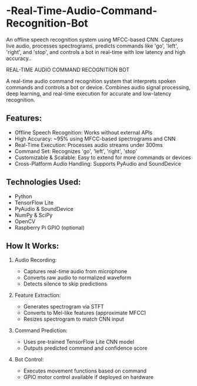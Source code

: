 # -Real-Time-Audio-Command-Recognition-Bot
An offline speech recognition system using MFCC-based CNN. Captures live audio, processes spectrograms, predicts commands like 'go', 'left', 'right', and 'stop', and controls a bot in real-time with low latency and high accuracy..

REAL-TIME AUDIO COMMAND RECOGNITION BOT

A real-time audio command recognition system that interprets spoken commands and controls a bot or device.
Combines audio signal processing, deep learning, and real-time execution for accurate and low-latency recognition.

Features:
---------
- Offline Speech Recognition: Works without external APIs
- High Accuracy: ~95% using MFCC-based spectrograms and CNN
- Real-Time Execution: Processes audio streams under 300ms
- Command Set: Recognizes 'go', 'left', 'right', 'stop'
- Customizable & Scalable: Easy to extend for more commands or devices
- Cross-Platform Audio Handling: Supports PyAudio and SoundDevice

Technologies Used:
------------------
- Python
- TensorFlow Lite
- PyAudio & SoundDevice
- NumPy & SciPy
- OpenCV
- Raspberry Pi GPIO (optional)

How It Works:
-------------
1. Audio Recording:
   - Captures real-time audio from microphone
   - Converts raw audio to normalized waveform
   - Detects silence to skip predictions

2. Feature Extraction:
   - Generates spectrogram via STFT
   - Converts to Mel-like features (approximate MFCC)
   - Resizes spectrogram to match CNN input

3. Command Prediction:
   - Uses pre-trained TensorFlow Lite CNN model
   - Outputs predicted command and confidence score

4. Bot Control:
   - Executes movement functions based on command
   - GPIO motor control available if deployed on hardware


